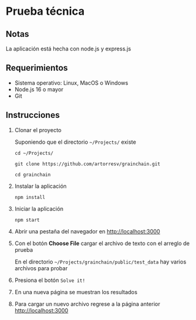 # Prueba técnica

## Notas
La aplicación está hecha con node.js y express.js

## Requerimientos
- Sistema operativo: Linux, MacOS o Windows
- Node.js 16 o mayor
- Git

## Instrucciones

1. Clonar el proyecto

    Suponiendo que el directorio `~/Projects/` existe

    ```
    cd ~/Projects/

    git clone https://github.com/artorresv/grainchain.git

    cd grainchain
    ```
2. Instalar la aplicación
    
    ```
    npm install
    ```

3. Iniciar la aplicación

    ```
    npm start
    ```

4. Abrir una pestaña del navegador en [http://localhost:3000](http://localhost:3000)

5. Con el botón __Choose File__ cargar el archivo de texto con el arreglo de prueba
    
    En el directorio `~/Projects/grainchain/public/test_data` hay varios archivos para probar

6. Presiona el botón `Solve it!`

7. En una nueva página se muestran los resultados

8. Para cargar un nuevo archivo regrese a la página anterior [http://localhost:3000](http://localhost:3000)